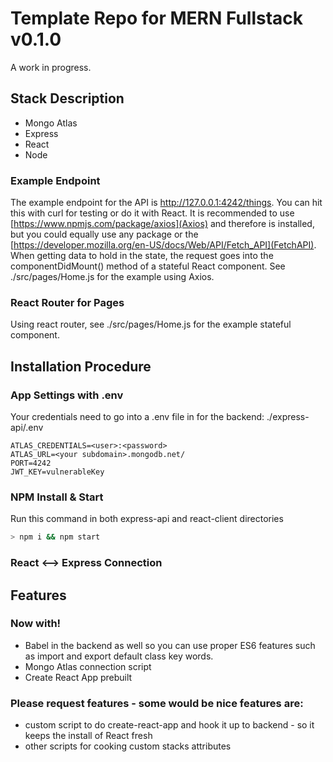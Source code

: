 # Template Repo for MERN Fullstack v0.1.0
A work in progress.
## Stack Description
- Mongo Atlas
- Express
- React
- Node
### Example Endpoint
The example endpoint for the API is http://127.0.0.1:4242/things. You can hit this with curl for testing or do it with React. It is recommended to use [https://www.npmjs.com/package/axios](Axios) and therefore is installed, but you could equally use any package or the [https://developer.mozilla.org/en-US/docs/Web/API/Fetch_API](FetchAPI).
When getting data to hold in the state, the request goes into the componentDidMount() method of a stateful React component. See ./src/pages/Home.js for the example using Axios.
### React Router for Pages
Using react router, see ./src/pages/Home.js for the example stateful component.
## Installation Procedure
### App Settings with .env
Your credentials need to go into a .env file in for the backend: ./express-api/.env
```
ATLAS_CREDENTIALS=<user>:<password>
ATLAS_URL=<your subdomain>.mongodb.net/
PORT=4242
JWT_KEY=vulnerableKey
```
### NPM Install & Start
Run this command in both express-api and react-client directories
```bash
> npm i && npm start
```
### React <--> Express Connection

## Features
### Now with!
- Babel in the backend as well so you can use proper ES6 features such as import and export default class key words.
- Mongo Atlas connection script
- Create React App prebuilt
### Please request features - some would be nice features are:
- custom script to do create-react-app and hook it up to backend - so it keeps the install of React fresh
- other scripts for cooking custom stacks attributes
